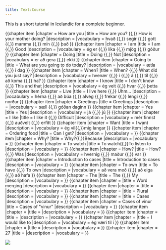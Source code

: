 ```yaml
---
title: Text:Course
---
```


This is a short tutorial in Icelandic for a complete beginner.

{{chapter item
|chapter = How are you
|title = How are you? {{,}} How is your mother doing?
|description =
|vocabulary = hvað {{,}} segir {{,}} gott {{,}} mamma {{,}} mín {{,}} það
}}
{{chapter item
|chapter = I am
|title = I am {{,}} Good
|description =
|vocabulary = ég er {{,}} líka {{,}} mjög {{,}} góður
}}
{{chapter item
|chapter = Doing
|title = Doing {{,}} Not
|description =
|vocabulary = er að gera {{,}} ekki
}}
{{chapter item
|chapter = Going to
|title = What are you going to do today?
|description =
|vocabulary = ætla {{,}} í dag
}}
{{chapter item
|chapter = When?
|title = When? {{,}} What did you just say?
|description =
|vocabulary = hvenær {{,}} í {{,}} á {{,}} til {{,}} að koma {{,}} ha?
}}
{{chapter item
|chapter = I know
|title = I don't know {{,}} This and that
|description =
|vocabulary = ég veit {{,}} hvar {{,}} þetta
}}
{{chapter item
|chapter = Live
|title = I live here {{,}} Uhm...
|description =
|vocabulary = hérna {{,}} að búa {{,}} alveg {{,}} frekar {{,}} lengi {{,}} norður
}}
{{chapter item
|chapter = Greetings
|title = Greetings
|description =
|vocabulary = sæll {{,}} góðan daginn
}}
{{chapter item
|chapter = Yes
|title = Yes
|description =
|vocabulary = já {{,}} jú
}}
{{chapter item
|chapter = I like
|title = I like it {{,}} Difficult
|description =
|vocabulary = mér finnst {{,}} auðvelt {{,}} erfitt
}}
{{chapter item
|chapter = Want
|title = I want
|description =
|vocabulary = ég vil{{,}}mig langar
}}
{{chapter item
|chapter = Ordering food
|title = Can I get?
|description =
|vocabulary =
}}
{{chapter item
|chapter = Why?
|title = Why?{{,}}Because
|description =
|vocabulary =
}}
{{chapter item
|chapter = To watch
|title = To watch{{,}}To listen to
|description =
|vocabulary =
}}
{{chapter item
|chapter = How?
|title = How? {{,}} Was
|description =
|vocabulary = hvernig {{,}} maður {{,}} var
}}
{{chapter item
|chapter = Introduction to cases
|title = Introduction to cases
|description =
|vocabulary =
}}
{{chapter item
|chapter = To own
|title = To have {{,}} To own
|description =
|vocabulary = að vera með {{,}} að eiga {{,}} að hafa
}}
{{chapter item
|chapter = The
|title = The {{,}} My
|description =
|vocabulary =
}}
{{chapter item
|chapter =
|title = Word merging
|description =
|vocabulary =
}}
{{chapter item
|chapter =
|title =
|description =
|vocabulary =
}}
{{chapter item
|chapter =
|title = Plural
|description =
|vocabulary =
}}
{{chapter item
|chapter =
|title = Cases
|description =
|vocabulary =
}}
{{chapter item
|chapter = Cases of vinur
|title = Cases of "vinur"
|description =
|vocabulary =
}}
{{chapter item
|chapter =
|title =
|description =
|vocabulary =
}}
{{chapter item
|chapter =
|title =
|description =
|vocabulary =
}}
{{chapter item
|chapter =
|title = I would like to
|description =
|vocabulary = ég væri til í
}}
{{chapter item
|chapter =
|title =
|description =
|vocabulary =
}}
{{chapter item
|chapter = 27
|title =
|description =
|vocabulary =
}}
<!--
{{chapter item
|chapter =
|title =
|description =
|vocabulary =
}}

* "The" for the plural
-->
<Image src="Börn_svarthvít.jpg"/>